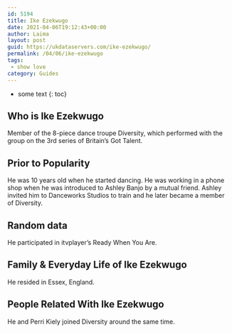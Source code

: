 ```yaml
---
id: 5194
title: Ike Ezekwugo
date: 2021-04-06T19:12:43+00:00
author: Laima
layout: post
guid: https://ukdataservers.com/ike-ezekwugo/
permalink: /04/06/ike-ezekwugo
tags:
 - show love
category: Guides
---
```


* some text
{: toc}


## Who is Ike Ezekwugo
                  
                  
                  
Member of the 8-piece dance troupe Diversity, which performed with the group on the 3rd series of Britain&#8217;s Got Talent.
                  
              
            
              
            
                
                
                
## Prior to Popularity
                  
                  
                  
He was 10 years old when he started dancing. He was working in a phone shop when he was introduced to Ashley Banjo by a mutual friend. Ashley invited him to Danceworks Studios to train and he later became a member of Diversity.
                  
              
            
              
            
                
                
                
## Random data
                  
                  
                  
He participated in itvplayer&#8217;s Ready When You Are.
                  
              
            
              
            
                
                
                
## Family & Everyday Life of Ike Ezekwugo
                  
                  
                  
He resided in Essex, England.
                  
              
            
              
            
                
                
                
## People Related With Ike Ezekwugo
                  
                  
                  
He and Perri Kiely joined Diversity around the same time.
                  
              
            
              
            
                
              
            
              
              
            
            
              
            
          
          
          